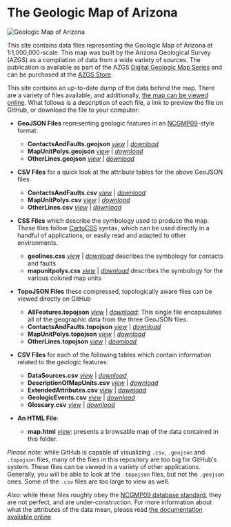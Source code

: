 # The Geologic Map of Arizona

![Geologic Map of Arizona](http://a.tiles.mapbox.com/v3/rclark.geo-map-az/-111.8079,34.2345,7/600x650.png)

This site contains data files representing the Geologic Map of Arizona at 1:1,000,000-scale. This map was built by the Arizona Geological Survey (AZGS) as a compilation of data from a wide variety of sources. The publication is available as part of the AZGS [Digital Geologic Map Series](http://repository.azgs.az.gov/facets/results/og%3A432) and can be purchased at the [AZGS Store](http://store.azgs.az.gov/product/maps/geologic-map-arizona-39x27).

This site contains an up-to-date dump of the data behind the map. There are a variety of files available, and additionally, [the map can be viewed online](http://azgs.github.io/geologic-map-of-arizona/map.html). What follows is a description of each file, a link to preview the file on GitHub, or download the file to your computer:

- __GeoJSON Files__ representing geologic features in an [NCGMP09](http://ncgmp09.github.io)-style format:
    - __ContactsAndFaults.geojson__ [_view_](ContactsAndFaults.geojson) | [_download_](http://azgs.github.io/geologic-map-of-arizona/ContactsAndFaults.geojson)
    - __MapUnitPolys.geojson__ [_view_](MapUnitPolys.geojson) | [_download_](http://azgs.github.io/geologic-map-of-arizona/MapUnitPolys.geojson)
    - __OtherLines.geojson__ [_view_](OtherLines.geojson) | [_download_](http://azgs.github.io/geologic-map-of-arizona/OtherLines.geojson)
    
- __CSV Files__ for a quick look at the attribute tables for the above GeoJSON files
    - __ContactsAndFaults.csv__ [_view_](ContactsAndFaults.csv) | [_download_](http://azgs.github.io/geologic-map-of-arizona/ContactsAndFaults.csv)
    - __MapUnitPolys.csv__ [_view_](MapUnitPolys.csv) | [_download_](http://azgs.github.io/geologic-map-of-arizona/MapUnitPolys.csv)
    - __OtherLines.csv__ [_view_](OtherLines.csv) | [_download_](http://azgs.github.io/geologic-map-of-arizona/OtherLines.csv)

- __CSS Files__ which describe the symbology used to produce the map. These files follow [CartoCSS](http://www.mapbox.com/tilemill/docs/manual/carto/) syntax, which can be used directly in a handful of applications, or easily read and adapted to other environments.
    - __geolines.css__ [_view_](geolines.css) | [_download_](http://azgs.github.io/geologic-map-of-arizona/geolines.css) describes the symbology for contacts and faults
    - __mapunitpolys.css__ [_view_](mapunitpolys.css) | [_download_](http://azgs.github.io/geologic-map-of-arizona/mapunitpolys.css) describes the symbology for the various colored map units
    
- __TopoJSON Files__ these compressed, topologically aware files can be viewed directly on GitHub
    - __AllFeatures.topojson__ [_view_](AllFeatures.topojson) | [_download_](http://azgs.github.io/geologic-map-of-arizona/AllFeatures.topojson): This single file encapsulates all of the geographic data from the three GeoJSON files.
    - __ContactsAndFaults.topojson__ [_view_](ContactsAndFaults.topojson) | [_download_](http://azgs.github.io/geologic-map-of-arizona/ContactsAndFaults.topojson)
    - __MapUnitPolys.topojson__ [_view_](MapUnitPolys.topojson) | [_download_](http://azgs.github.io/geologic-map-of-arizona/MapUnitPolys.topojson)
    - __OtherLines.topojson__ [_view_](OtherLines.topojson) | [_download_](http://azgs.github.io/geologic-map-of-arizona/OtherLines.topojson)

- __CSV Files__ for each of the following tables which contain information related to the geologic features:
    - __DataSources.csv__ [_view_](DataSources.csv) | [_download_](http://azgs.github.io/geologic-map-of-arizona/DataSources.csv)
    - __DescriptionOfMapUnits.csv__ [_view_](DescriptionOfMapUnits.csv) | [_download_](http://azgs.github.io/geologic-map-of-arizona/DescriptionOfMapUnits.csv)
    - __ExtendedAttributes.csv__ [_view_](ExtendedAttributes.csv) | [_download_](http://azgs.github.io/geologic-map-of-arizona/ExtendedAttributes.csv)
    - __GeologicEvents.csv__ [_view_](GeologicEvents.csv) | [_download_](http://azgs.github.io/geologic-map-of-arizona/GeologicEvents.csv)
    - __Glossary.csv__ [_view_](Glossary.csv) | [_download_](http://azgs.github.io/geologic-map-of-arizona/Glossary.csv)

- __An HTML File__: 
    - __map.html__ [_view_](http://azgs.github.io/geologic-map-of-arizona/map.html): presents a browsable map of the data contained in this folder.
    
_Please note:_ while GitHub is capable of visualizing `.csv`, `.geojson` and `.topojson` files, many of the files in this repository are too big for GitHub's system. These files can be viewed in a variety of other applications. Generally, you will be able to look at the `.topojson` files, but not the `.geojson` ones. Some of the `.csv` files are too large to view as well.

_Also_: while these files roughly obey the [NCGMP09 database standard](http://ncgmp09.github.io), they are not perfect, and are under-construction. For more information about what the attributes of the data mean, please read [the documentation available online](http://ncgmp09.github.io/core-content.html)
